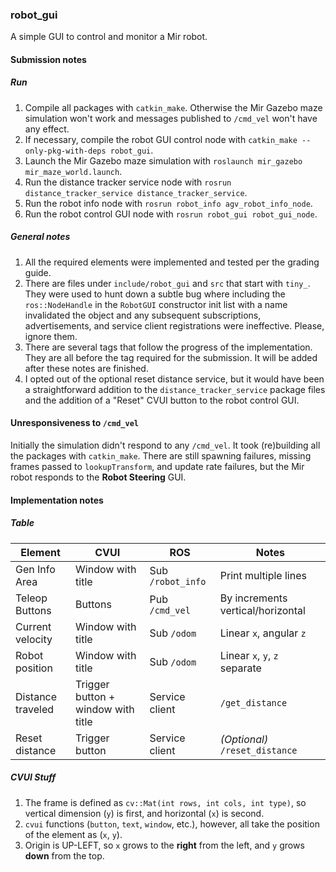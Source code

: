 ### robot_gui

A simple GUI to control and monitor a Mir robot.

#### Submission notes

##### Run
1. Compile all packages with `catkin_make`. Otherwise the Mir Gazebo maze simulation won't work and messages published to `/cmd_vel` won't have any effect.
2. If necessary, compile the robot GUI control node with `catkin_make --only-pkg-with-deps robot_gui`.
3. Launch the Mir Gazebo maze simulation with `roslaunch mir_gazebo mir_maze_world.launch`.
4. Run the distance tracker service node with `rosrun distance_tracker_service distance_tracker_service`.
5. Run the robot info node with `rosrun robot_info agv_robot_info_node`.
6. Run the robot control GUI node with `rosrun robot_gui robot_gui_node`.

##### General notes
1. All the required elements were implemented and tested per the grading guide.
2. There are files under `include/robot_gui` and `src` that start with `tiny_`. They were used to hunt down a subtle bug where including the `ros::NodeHandle` in the `RobotGUI` constructor init list with a name invalidated the object and any subsequent subscriptions, advertisements, and service client registrations were ineffective. Please, ignore them.
3. There are several tags that follow the progress of the implementation. They are all before the tag required for the submission. It will be added after these notes are finished.
4. I opted out of the optional reset distance service, but it would have been a straightforward addition to the `distance_tracker_service` package files and the addition of a "Reset" CVUI button to the robot control GUI.

#### Unresponsiveness to `/cmd_vel`

Initially the simulation didn't respond to any `/cmd_vel`. It took (re)building all the packages with `catkin_make`. There are still spawning failures, missing frames passed to `lookupTransform`, and update rate failures, but the Mir robot responds to the **Robot Steering** GUI. 

#### Implementation notes

##### Table

Element | CVUI | ROS | Notes
--- | --- | --- | ---
Gen Info Area | Window with title | Sub `/robot_info` | Print multiple lines
Teleop Buttons | Buttons | Pub `/cmd_vel` | By increments vertical/horizontal
Current velocity | Window with title | Sub `/odom` | Linear `x`, angular `z`
Robot position | Window with title | Sub `/odom` | Linear `x`, `y`, `z` separate
Distance traveled | Trigger button + window with title | Service client | `/get_distance`
Reset distance | Trigger button | Service client | _(Optional)_ `/reset_distance`

##### CVUI Stuff

1. The frame is defined as `cv::Mat(int rows, int cols, int type)`, so vertical dimension (`y`) is first, and horizontal (`x`) is second.
2. `cvui` functions (`button`, `text`, `window`, etc.), however, all take the position of the element as (`x`, `y`).
3. Origin is UP-LEFT, so `x` grows to the **right** from the left, and `y` grows **down** from the top.
